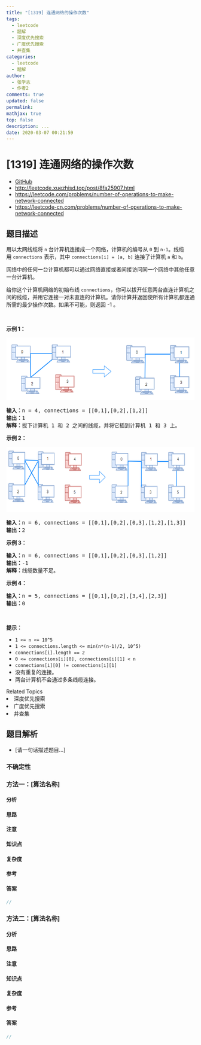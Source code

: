 ```yaml
---
title: "[1319] 连通网络的操作次数"
tags:
  - leetcode
  - 题解
  - 深度优先搜索
  - 广度优先搜索
  - 并查集
categories:
  - leetcode
  - 题解
author:
  - 张学志
  - 作者2
comments: true
updated: false
permalink:
mathjax: true
top: false
description: ...
date: 2020-03-07 00:21:59
---
```



# [1319] 连通网络的操作次数
* [GitHub](https://github.com/algoboy101/LeetCodeCrowdsource/tree/master/_posts/QA/%5B1319%5D%20%E8%BF%9E%E9%80%9A%E7%BD%91%E7%BB%9C%E7%9A%84%E6%93%8D%E4%BD%9C%E6%AC%A1%E6%95%B0.md)
* http://leetcode.xuezhisd.top/post/8fa25907.html
* https://leetcode.com/problems/number-of-operations-to-make-network-connected
* https://leetcode-cn.com/problems/number-of-operations-to-make-network-connected


## 题目描述

<p>用以太网线缆将&nbsp;<code>n</code>&nbsp;台计算机连接成一个网络，计算机的编号从&nbsp;<code>0</code>&nbsp;到&nbsp;<code>n-1</code>。线缆用&nbsp;<code>connections</code>&nbsp;表示，其中&nbsp;<code>connections[i] = [a, b]</code>&nbsp;连接了计算机&nbsp;<code>a</code>&nbsp;和&nbsp;<code>b</code>。</p>

<p>网络中的任何一台计算机都可以通过网络直接或者间接访问同一个网络中其他任意一台计算机。</p>

<p>给你这个计算机网络的初始布线&nbsp;<code>connections</code>，你可以拔开任意两台直连计算机之间的线缆，并用它连接一对未直连的计算机。请你计算并返回使所有计算机都连通所需的最少操作次数。如果不可能，则返回&nbsp;-1 。&nbsp;</p>

<p>&nbsp;</p>

<p><strong>示例 1：</strong></p>

<p><strong><img alt="" src="https://raw.githubusercontent.com/algoboy101/LeetCodeCrowdsource/master/imgs/sample_1_1677.png" style="height: 167px; width: 570px;"></strong></p>

<pre><strong>输入：</strong>n = 4, connections = [[0,1],[0,2],[1,2]]
<strong>输出：</strong>1
<strong>解释：</strong>拔下计算机 1 和 2 之间的线缆，并将它插到计算机 1 和 3 上。
</pre>

<p><strong>示例 2：</strong></p>

<p><strong><img alt="" src="https://raw.githubusercontent.com/algoboy101/LeetCodeCrowdsource/master/imgs/sample_2_1677.png" style="height: 175px; width: 660px;"></strong></p>

<pre><strong>输入：</strong>n = 6, connections = [[0,1],[0,2],[0,3],[1,2],[1,3]]
<strong>输出：</strong>2
</pre>

<p><strong>示例 3：</strong></p>

<pre><strong>输入：</strong>n = 6, connections = [[0,1],[0,2],[0,3],[1,2]]
<strong>输出：</strong>-1
<strong>解释：</strong>线缆数量不足。
</pre>

<p><strong>示例 4：</strong></p>

<pre><strong>输入：</strong>n = 5, connections = [[0,1],[0,2],[3,4],[2,3]]
<strong>输出：</strong>0
</pre>

<p>&nbsp;</p>

<p><strong>提示：</strong></p>

<ul>
	<li><code>1 &lt;= n &lt;= 10^5</code></li>
	<li><code>1 &lt;= connections.length &lt;= min(n*(n-1)/2, 10^5)</code></li>
	<li><code>connections[i].length == 2</code></li>
	<li><code>0 &lt;= connections[i][0], connections[i][1]&nbsp;&lt; n</code></li>
	<li><code>connections[i][0] != connections[i][1]</code></li>
	<li>没有重复的连接。</li>
	<li>两台计算机不会通过多条线缆连接。</li>
</ul>
<div><div>Related Topics</div><div><li>深度优先搜索</li><li>广度优先搜索</li><li>并查集</li></div></div>


## 题目解析
* [请一句话描述题目...]

### 不确定性


### 方法一：[算法名称]

#### 分析

#### 思路

#### 注意

#### 知识点

#### 复杂度

#### 参考

#### 答案

```cpp
//
```


### 方法二：[算法名称]

#### 分析

#### 思路

#### 注意

#### 知识点

#### 复杂度

#### 参考

#### 答案

```cpp
//
```


